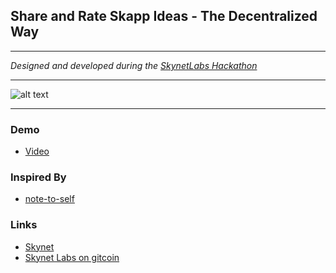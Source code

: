 Share and Rate Skapp Ideas - The Decentralized Way 
--------------------------------------------------
---
*Designed and developed during the [SkynetLabs Hackathon](https://github.com/SkynetLabs/Skynet-Hive/issues/6)*

---
![alt text](https://siasky.net/NABosXa1JcBQngZeA4e43JgSfQti1nadqjMKPibH6cgcNg)

---

### Demo
* [Video](https://siasky.net/AABERgEJA7DggICNU_SqNjXkfru1jU1Gt76iNkNso_NkBA)

### Inspired By
* [note-to-self](https://github.com/kwypchlo/note-to-self)

### Links
* [Skynet](https://siasky.net/)
* [Skynet Labs on gitcoin](https://gitcoin.co/skynetlabs)
